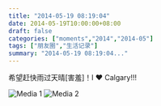```yaml
---
title: "2014-05-19 08:19:04"
date: 2014-05-19T10:00:00+08:00
draft: false
categories: ["moments","2014","2014-05"]
tags: ["朋友圈","生活记录"]
summary: "2014-05-19 08:19:04..."
---
```


希望赶快雨过天晴[害羞]！I ❤️ Calgary!!!

![Media 1](/Moments/photos/2014-05-19/201405190819040.jpg)
![Media 2](/Moments/photos/2014-05-19/201405190819041.jpg)

